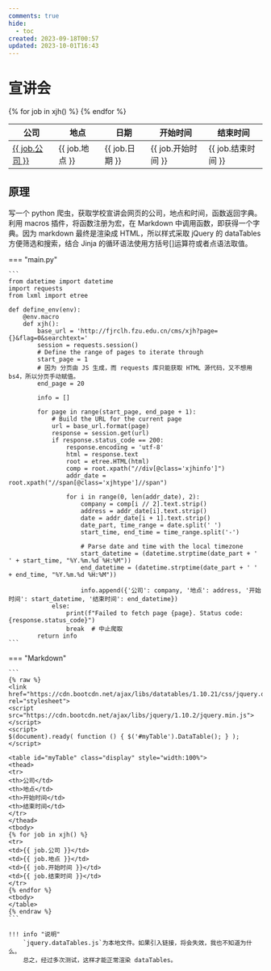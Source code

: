 ```yaml
---
comments: true
hide:
  - toc
created: 2023-09-18T00:57
updated: 2023-10-01T16:43
---
```

# 宣讲会

<link href="https://cdn.bootcdn.net/ajax/libs/datatables/1.10.21/css/jquery.dataTables.min.css" rel="stylesheet">
<script src="https://cdn.bootcdn.net/ajax/libs/jquery/1.10.2/jquery.min.js"></script>
<script>
$(document).ready( function () { $('#myTable').DataTable(); } );
</script>

<table id="myTable" class="display" style="width:100%">
<thead>
<tr>
<th>公司</td>
<th>地点</td>
<th>日期</td>
<th>开始时间</td>
<th>结束时间</td>
</tr>
</thead>
<tbody>
{% for job in xjh() %}
<tr>
<td><a href="https://www.baidu.com/s?ie=UTF-8&wd={{ job.公司 }}" target="blank_new">{{ job.公司 }}</a></td>
<td>{{ job.地点 }}</td>
<td>{{ job.日期 }}</td>
<td>{{ job.开始时间 }}</td>
<td>{{ job.结束时间 }}</td>
</tr>
{% endfor %}
<tbody>
</table>

## 原理

写一个 python 爬虫，获取学校宣讲会网页的公司，地点和时间，函数返回字典。利用 macros 插件，将函数注册为宏，在 Markdown 中调用函数，即获得一个字典。因为 markdown 最终是渲染成 HTML，所以样式采取 jQuery 的 dataTables 方便筛选和搜索，结合 Jinja 的循环语法使用方括号[]运算符或者点语法取值。

=== "main.py"

    ```
    from datetime import datetime
    import requests
    from lxml import etree

    def define_env(env):
        @env.macro
        def xjh():
            base_url = 'http://fjrclh.fzu.edu.cn/cms/xjh?page={}&flag=0&searchtext='
            session = requests.session()
            # Define the range of pages to iterate through
            start_page = 1
            # 因为 分页由 JS 生成，而 requests 库只能获取 HTML 源代码，又不想用 bs4，所以分页手动赋值。
            end_page = 20

            info = []

            for page in range(start_page, end_page + 1):
                # Build the URL for the current page
                url = base_url.format(page)
                response = session.get(url)
                if response.status_code == 200:
                    response.encoding = 'utf-8'
                    html = response.text
                    root = etree.HTML(html)
                    comp = root.xpath("//div[@class='xjhinfo']")
                    addr_date = root.xpath("//span[@class='xjhtype']//span")

                    for i in range(0, len(addr_date), 2):
                        company = comp[i // 2].text.strip()
                        address = addr_date[i].text.strip()
                        date = addr_date[i + 1].text.strip()
                        date_part, time_range = date.split(' ')
                        start_time, end_time = time_range.split('-')

                        # Parse date and time with the local timezone
                        start_datetime = (datetime.strptime(date_part + ' ' + start_time, "%Y.%m.%d %H:%M"))
                        end_datetime = (datetime.strptime(date_part + ' ' + end_time, "%Y.%m.%d %H:%M"))

                        info.append({'公司': company, '地点': address, '开始时间': start_datetime, '结束时间': end_datetime})
                else:
                    print(f"Failed to fetch page {page}. Status code: {response.status_code}")
                    break  # 中止爬取
            return info
    ```

=== "Markdown"

    ```
    {% raw %}
    <link href="https://cdn.bootcdn.net/ajax/libs/datatables/1.10.21/css/jquery.dataTables.min.css" rel="stylesheet">
    <script src="https://cdn.bootcdn.net/ajax/libs/jquery/1.10.2/jquery.min.js"></script>
    <script>
    $(document).ready( function () { $('#myTable').DataTable(); } );
    </script>

    <table id="myTable" class="display" style="width:100%">
    <thead>
    <tr>
    <th>公司</td>
    <th>地点</td>
    <th>开始时间</td>
    <th>结束时间</td>
    </tr>
    </thead>
    <tbody>
    {% for job in xjh() %}
    <tr>
    <td>{{ job.公司 }}</td>
    <td>{{ job.地点 }}</td>
    <td>{{ job.开始时间 }}</td>
    <td>{{ job.结束时间 }}</td>
    </tr>
    {% endfor %}
    <tbody>
    </table>
    {% endraw %}
    ```

    !!! info "说明"
        `jquery.dataTables.js`为本地文件。如果引入链接，将会失效，我也不知道为什么。  
        总之，经过多次测试，这样才能正常渲染 dataTables。
